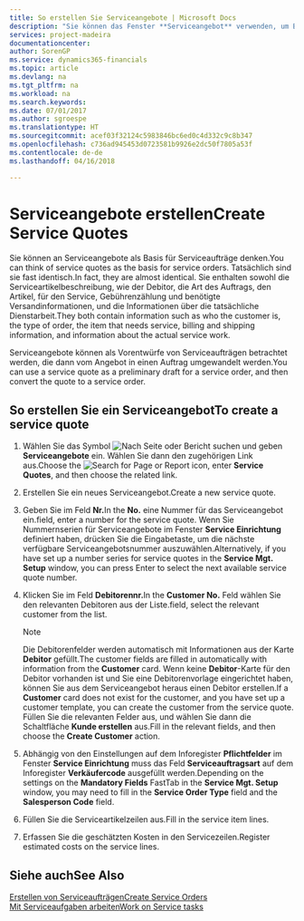 ```yaml
---
title: So erstellen Sie Serviceangebote | Microsoft Docs
description: "Sie können das Fenster **Serviceangebot** verwenden, um Belege zu erstellen, in die Sie Informationen über den Service (Reparatur und Wartung) von Serviceartikeln auf Kundenanfrage eingeben. Serviceangebote können als Vorentwürfe von Serviceaufträgen betrachtet werden, die dann vom Angebot in einen Auftrag umgewandelt werden."
services: project-madeira
documentationcenter: 
author: SorenGP
ms.service: dynamics365-financials
ms.topic: article
ms.devlang: na
ms.tgt_pltfrm: na
ms.workload: na
ms.search.keywords: 
ms.date: 07/01/2017
ms.author: sgroespe
ms.translationtype: HT
ms.sourcegitcommit: acef03f32124c5983846bc6ed0c4d332c9c8b347
ms.openlocfilehash: c736ad945453d0723581b9926e2dc50f7805a53f
ms.contentlocale: de-de
ms.lasthandoff: 04/16/2018

---
```

# <a name="create-service-quotes"></a><span data-ttu-id="853a4-104">Serviceangebote erstellen</span><span class="sxs-lookup"><span data-stu-id="853a4-104">Create Service Quotes</span></span>
<span data-ttu-id="853a4-105">Sie können an Serviceangebote als Basis für Serviceaufträge denken.</span><span class="sxs-lookup"><span data-stu-id="853a4-105">You can think of service quotes as the basis for service orders.</span></span> <span data-ttu-id="853a4-106">Tatsächlich sind sie fast identisch.</span><span class="sxs-lookup"><span data-stu-id="853a4-106">In fact, they are almost identical.</span></span> <span data-ttu-id="853a4-107">Sie enthalten sowohl die Serviceartikelbeschreibung, wie der Debitor, die Art des Auftrags, den Artikel, für den Service, Gebührenzählung und benötigte Versandinformationen, und die Informationen über die tatsächliche Dienstarbeit.</span><span class="sxs-lookup"><span data-stu-id="853a4-107">They both contain information such as who the customer is, the type of order, the item that needs service, billing and shipping information, and information about the actual service work.</span></span>
 
<span data-ttu-id="853a4-108">Serviceangebote können als Vorentwürfe von Serviceaufträgen betrachtet werden, die dann vom Angebot in einen Auftrag umgewandelt werden.</span><span class="sxs-lookup"><span data-stu-id="853a4-108">You can use a service quote as a preliminary draft for a service order, and then convert the quote to a service order.</span></span>  
  
## <a name="to-create-a-service-quote"></a><span data-ttu-id="853a4-109">So erstellen Sie ein Serviceangebot</span><span class="sxs-lookup"><span data-stu-id="853a4-109">To create a service quote</span></span>  
1. <span data-ttu-id="853a4-110">Wählen Sie das Symbol ![Nach Seite oder Bericht suchen](media/ui-search/search_small.png "Nach Seite oder Bericht suchen") und geben **Serviceangebote** ein. Wählen Sie dann den zugehörigen Link aus.</span><span class="sxs-lookup"><span data-stu-id="853a4-110">Choose the ![Search for Page or Report](media/ui-search/search_small.png "Search for Page or Report icon") icon, enter **Service Quotes**, and then choose the related link.</span></span>  
2. <span data-ttu-id="853a4-111">Erstellen Sie ein neues Serviceangebot.</span><span class="sxs-lookup"><span data-stu-id="853a4-111">Create a new service quote.</span></span>  
3. <span data-ttu-id="853a4-112">Geben Sie im Feld **Nr.**</span><span class="sxs-lookup"><span data-stu-id="853a4-112">In the **No.**</span></span> <span data-ttu-id="853a4-113">eine Nummer für das Serviceangebot ein.</span><span class="sxs-lookup"><span data-stu-id="853a4-113">field, enter a number for the service quote.</span></span> <span data-ttu-id="853a4-114">Wenn Sie Nummernserien für Serviceangebote im Fenster **Service Einrichtung** definiert haben, drücken Sie die Eingabetaste, um die nächste verfügbare Serviceangebotsnummer auszuwählen.</span><span class="sxs-lookup"><span data-stu-id="853a4-114">Alternatively, if you have set up a number series for service quotes in the **Service Mgt. Setup** window, you can press Enter to select the next available service quote number.</span></span>  
4. <span data-ttu-id="853a4-115">Klicken Sie im Feld **Debitorennr.**</span><span class="sxs-lookup"><span data-stu-id="853a4-115">In the **Customer No.**</span></span>  <span data-ttu-id="853a4-116">Feld wählen Sie den relevanten Debitoren aus der Liste.</span><span class="sxs-lookup"><span data-stu-id="853a4-116">field, select the relevant customer from the list.</span></span>  

   > [!Note]  
   >  <span data-ttu-id="853a4-117">Die Debitorenfelder werden automatisch mit Informationen aus der Karte **Debitor** gefüllt.</span><span class="sxs-lookup"><span data-stu-id="853a4-117">The customer fields are filled in automatically with information from the **Customer** card.</span></span> <span data-ttu-id="853a4-118">Wenn keine **Debitor**-Karte für den Debitor vorhanden ist und Sie eine Debitorenvorlage eingerichtet haben, können Sie aus dem Serviceangebot heraus einen Debitor erstellen.</span><span class="sxs-lookup"><span data-stu-id="853a4-118">If a **Customer** card does not exist for the customer, and you have set up a customer template, you can create the customer from the service quote.</span></span> <span data-ttu-id="853a4-119">Füllen Sie die relevanten Felder aus, und wählen Sie dann die Schaltfläche **Kunde erstellen** aus.</span><span class="sxs-lookup"><span data-stu-id="853a4-119">Fill in the relevant fields, and then choose the **Create Customer** action.</span></span>  
  
5. <span data-ttu-id="853a4-120">Abhängig von den Einstellungen auf dem Inforegister **Pflichtfelder** im Fenster  **Service Einrichtung** muss das Feld **Serviceauftragsart** auf dem Inforegister **Verkäufercode** ausgefüllt werden.</span><span class="sxs-lookup"><span data-stu-id="853a4-120">Depending on the settings on the **Mandatory Fields** FastTab in the **Service Mgt. Setup** window, you may need to fill in the **Service Order Type** field and the **Salesperson Code** field.</span></span>  
6. <span data-ttu-id="853a4-121">Füllen Sie die Serviceartikelzeilen aus.</span><span class="sxs-lookup"><span data-stu-id="853a4-121">Fill in the service item lines.</span></span>  
7. <span data-ttu-id="853a4-122">Erfassen Sie die geschätzten Kosten in den Servicezeilen.</span><span class="sxs-lookup"><span data-stu-id="853a4-122">Register estimated costs on the service lines.</span></span>  
  
## <a name="see-also"></a><span data-ttu-id="853a4-123">Siehe auch</span><span class="sxs-lookup"><span data-stu-id="853a4-123">See Also</span></span>  
[<span data-ttu-id="853a4-124">Erstellen von Serviceaufträgen</span><span class="sxs-lookup"><span data-stu-id="853a4-124">Create Service Orders</span></span>](service-how-to-create-service-orders.md)  
[<span data-ttu-id="853a4-125">Mit Serviceaufgaben arbeiten</span><span class="sxs-lookup"><span data-stu-id="853a4-125">Work on Service tasks</span></span>](service-how-to-work-on-service-tasks.md)  

 
